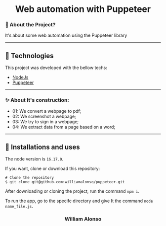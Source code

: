 
<h1 align="center">
    Web automation with Puppeteer
</h1>




### 🤔 About the Project?

It's about some web automation using the Puppeteer library

---

## 🚀 Technologies

This project was developed with the bellow techs:

- [NodeJs](https://nodejs.org/en)
- [Puppeteer](https://pptr.dev/)

---

### ✨ About It's construction:

- 01: We convert a webpage to pdf;
- 02: We screenshot a webpage;
- 03: We try to sign in a webpage;
- 04: We extract data from a page based on a word;

---

## 🙅 Installations and uses

The node version is `16.17.0`.

If you want, clone or download this repository:

```
# Clone the repository
$ git clone git@github.com:williamalonso/puppeteer.git
```

After downloading or cloning the project, run the command `npm i`.

To run the app, go to the specifc directory and give It the command `node name_file.js`.

<h3 align="center">William Alonso</h3>

